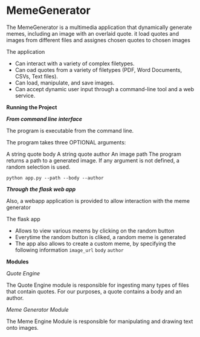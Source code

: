 # MemeGenerator

The MemeGenerator is a multimedia application that dynamically generate memes, including an image with an overlaid quote. 
it load quotes and images from different files and assignes chosen quotes to chosen images

The application
- Can interact with a variety of complex filetypes.
- Can oad quotes from a variety of filetypes (PDF, Word Documents, CSVs, Text files).
- Can load, manipulate, and save images.
- Can accept dynamic user input through a command-line tool and a web service. 

**Running the Project**

***From command line interface***

The program is executable from the command line.

The program takes three OPTIONAL arguments:

A string quote body
A string quote author
An image path
The program returns a path to a generated image.
If any argument is not defined, a random selection is used.

`python app.py --path --body --author`

***Through the flask web app***

Also, a webapp application is provided to allow interaction with the meme generator

The flask app
- Allows to view various meems by clicking on the random button
- Everytime the random button is cliked, a random meme is generated
- The app also allows to create a custom meme, by specifying the following information `image_url` `body` `author`

**Modules**

*Quote Engine*

The Quote Engine module is responsible for ingesting many types of files that contain quotes. For our purposes, a quote contains a body and an author.

*Meme Generator Module*

The Meme Engine Module is responsible for manipulating and drawing text onto images.